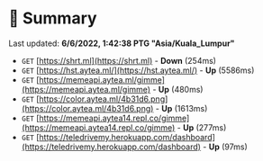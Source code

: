 # 📖 Summary
Last updated: **6/6/2022, 1:42:38 PTG "Asia/Kuala_Lumpur"**

- `GET` [https://shrt.ml](https://shrt.ml) - **Down** (254ms)
- `GET` [https://hst.aytea.ml/](https://hst.aytea.ml/) - **Up** (5586ms)
- `GET` [https://memeapi.aytea.ml/gimme](https://memeapi.aytea.ml/gimme) - **Up** (480ms)
- `GET` [https://color.aytea.ml/4b31d6.png](https://color.aytea.ml/4b31d6.png) - **Up** (1613ms)
- `GET` [https://memeapi.aytea14.repl.co/gimme](https://memeapi.aytea14.repl.co/gimme) - **Up** (277ms)
- `GET` [https://teledrivemy.herokuapp.com/dashboard](https://teledrivemy.herokuapp.com/dashboard) - **Up** (97ms)
